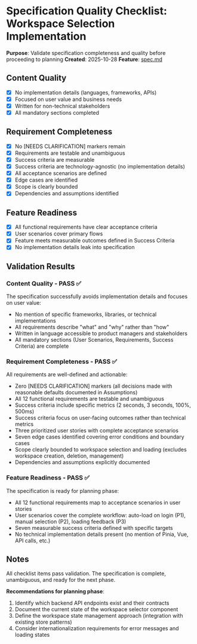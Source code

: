 # Specification Quality Checklist: Workspace Selection Implementation

**Purpose**: Validate specification completeness and quality before proceeding to planning
**Created**: 2025-10-28
**Feature**: [spec.md](../spec.md)

## Content Quality

- [x] No implementation details (languages, frameworks, APIs)
- [x] Focused on user value and business needs
- [x] Written for non-technical stakeholders
- [x] All mandatory sections completed

## Requirement Completeness

- [x] No [NEEDS CLARIFICATION] markers remain
- [x] Requirements are testable and unambiguous
- [x] Success criteria are measurable
- [x] Success criteria are technology-agnostic (no implementation details)
- [x] All acceptance scenarios are defined
- [x] Edge cases are identified
- [x] Scope is clearly bounded
- [x] Dependencies and assumptions identified

## Feature Readiness

- [x] All functional requirements have clear acceptance criteria
- [x] User scenarios cover primary flows
- [x] Feature meets measurable outcomes defined in Success Criteria
- [x] No implementation details leak into specification

## Validation Results

### Content Quality - PASS ✅

The specification successfully avoids implementation details and focuses on user value:

- No mention of specific frameworks, libraries, or technical implementations
- All requirements describe "what" and "why" rather than "how"
- Written in language accessible to product managers and stakeholders
- All mandatory sections (User Scenarios, Requirements, Success Criteria) are complete

### Requirement Completeness - PASS ✅

All requirements are well-defined and actionable:

- Zero [NEEDS CLARIFICATION] markers (all decisions made with reasonable defaults documented in Assumptions)
- All 12 functional requirements are testable and unambiguous
- Success criteria include specific metrics (2 seconds, 3 seconds, 100%, 500ms)
- Success criteria focus on user-facing outcomes rather than technical metrics
- Three prioritized user stories with complete acceptance scenarios
- Seven edge cases identified covering error conditions and boundary cases
- Scope clearly bounded to workspace selection and loading (excludes workspace creation, deletion, management)
- Dependencies and assumptions explicitly documented

### Feature Readiness - PASS ✅

The specification is ready for planning phase:

- All 12 functional requirements map to acceptance scenarios in user stories
- User scenarios cover the complete workflow: auto-load on login (P1), manual selection (P2), loading feedback (P3)
- Seven measurable success criteria defined with specific targets
- No technical implementation details present (no mention of Pinia, Vue, API calls, etc.)

## Notes

All checklist items pass validation. The specification is complete, unambiguous, and ready for the next phase.

**Recommendations for planning phase**:

1. Identify which backend API endpoints exist and their contracts
2. Document the current state of the workspace selector component
3. Define the workspace state management approach (integration with existing store patterns)
4. Consider internationalization requirements for error messages and loading states
